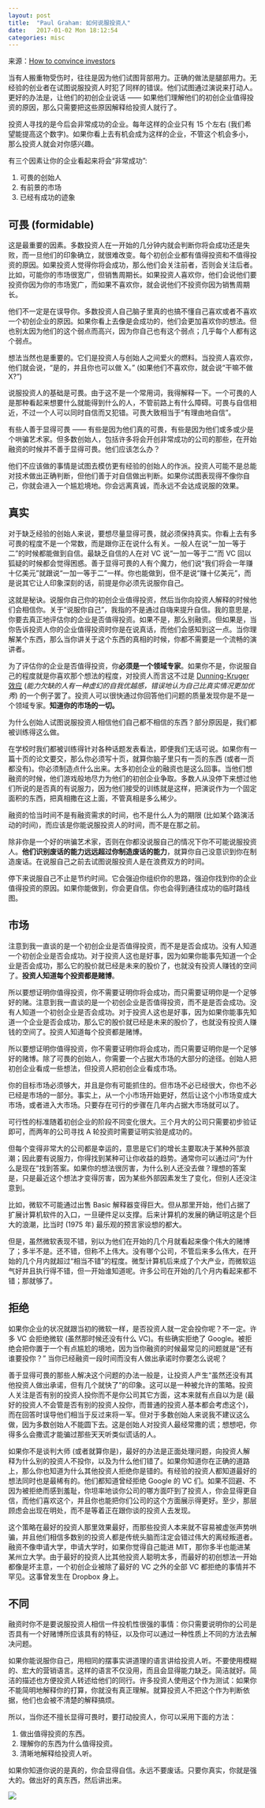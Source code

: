```yaml
---
layout: post
title:  "Paul Graham: 如何说服投资人"
date:   2017-01-02 Mon 18:12:54
categories: misc
---
```


来源：[How to convince investors](http://www.paulgraham.com/convince.html)

当有人搬重物受伤时，往往是因为他们试图背部用力。正确的做法是腿部用力。无经验的创业者在试图说服投资人时犯了同样的错误。他们试图通过演说来打动人。更好的办法是，让他们的初创企业说话 —— 如果他们理解他们的初创企业值得投资的原因，那么只需要把这些原因解释给投资人就行了。

投资人寻找的是今后会非常成功的企业。每年这样的企业只有 15 个左右 (我们希望能提高这个数字)。如果你看上去有机会成为这样的企业，不管这个机会多小，那么投资人就会对你感兴趣。

有三个因素让你的企业看起来将会“非常成功”:

1. 可畏的创始人
2. 有前景的市场
3. 已经有成功的迹象

## 可畏 (formidable)

这是最重要的因素。多数投资人在一开始的几分钟内就会判断你将会成功还是失败，而一旦他们的印象确立，就很难改变。每个初创企业都有值得投资和不值得投资的原因。如果投资人觉得你将会成功，那么他们会关注前者，否则会关注后者。比如，可能你的市场很宽广，但销售周期长。如果投资人喜欢你，他们会说他们要投资你因为你的市场宽广，而如果不喜欢你，就会说他们不投资你因为销售周期长。

他们不一定是在误导你。多数投资人自己脑子里真的也搞不懂自己喜欢或者不喜欢一个初创企业的原因。如果你看上去像是会成功的，他们会更加喜欢你的想法。但也别太因为他们的这个弱点而高兴，因为你自己也有这个弱点；几乎每个人都有这个弱点。

想法当然也是重要的。它们是投资人与创始人之间爱火的燃料。当投资人喜欢你，他们就会说，“是的，并且你也可以做 X。” (如果他们不喜欢你，就会说“干嘛不做 X?”)

说服投资人的基础是可畏。由于这不是一个常用词，我得解释一下。一个可畏的人是那种看起来想要什么就能得到什么的人，不管前路上有什么障碍。可畏与自信相近，不过一个人可以同时自信而又犯错。可畏大致相当于“有理由地自信”。

有些人善于显得可畏 —— 有些是因为他们真的可畏，有些是因为他们或多或少是个哄骗艺术家。但多数创始人，包括许多将会开创非常成功的公司的那些，在开始融资的时候并不善于显得可畏。他们应该怎么办？

他们不应该做的事情是试图去模仿更有经验的创始人的作派。投资人可能不是总能对技术做出正确判断，但他们善于对自信做出判断。如果你试图表现得不像你自己，你就会进入一个尴尬境地。你会远离真诚，而永远不会达成说服的效果。

## 真实

对于缺乏经验的创始人来说，要想尽量显得可畏，就必须保持真实。你看上去有多可畏的程度不是一个常数，而是跟你正在说什么有关。一般人在说“一加一等于二”的时候都能做到自信。最缺乏自信的人在对 VC 说“一加一等于二”而 VC 回以狐疑的时候都会觉得困惑。善于显得可畏的人有个魔力，他们说“我们将会一年赚十亿美元”就跟说“一加一等于二”一样。你也能做到，但不是说“赚十亿美元”，而是说其它让人印象深刻的话，前提是你必须先说服你自己。

这就是秘诀。说服你自己你的初创企业值得投资，然后当你向投资人解释的时候他们会相信你。关于“说服你自己”，我指的不是通过自嗨来提升自信。我的意思是，你要去真正地评估你的企业是否值得投资。如果不是，那么别融资。但如果是，当你告诉投资人你的企业值得投资时你是在说真话，而他们会感知到这一点。当你理解某个东西，那么当你讲关于这个东西的真相的时候，你都不需要是一个流畅的演讲者。

为了评估你的企业是否值得投资，你**必须是一个领域专家**。如果你不是，你说服自己的程度就是你喜欢那个想法的程度，对投资人而言这不过是 [Dunning-Kruger 效应](https://zh.wikipedia.org/wiki/%E8%BE%BE%E5%85%8B%E6%95%88%E5%BA%94) (_能力欠缺的人有一种虚幻的自我优越感，错误地认为自己比真实情况更加优秀_) 的一个例子罢了。投资人可以很快通过你回答他们问题的质量发现你是不是一个领域专家。**知道你的市场的一切。**

为什么创始人试图说服投资人相信他们自己都不相信的东西？部分原因是，我们都被训练得这么做。

在学校时我们都被训练得针对各种话题发表看法，即便我们无话可说。如果你有一篇十页的论文要交，那么你必须写十页，就算你脑子里只有一页的东西 (或者一页都没有)。你必须制造点什么出来。太多初创企业的融资也是这么回事。当他们想融资的时候，他们游戏般地尽力为他们的初创企业争取。多数人从没停下来想过他们所说的是否真的有说服力，因为他们接受的训练就是这样，把演说作为一个固定面积的东西，把真相撒在这上面，不管真相是多么稀少。

融资的恰当时间不是有融资需求的时间，也不是什么人为的期限 (比如某个路演活动的时间)，而应该是你能说服投资人的时间，而不是在那之前。

除非你是一个好的哄骗艺术家，否则在你都没说服自己的情况下你不可能说服投资人。**他们识别废话的能力远远超过你制造废话的能力**，就算你自己没意识到你在制造废话。在说服自己之前去试图说服投资人是在浪费双方的时间。

停下来说服自己不止是节约时间。它会强迫你组织你的思路，强迫你找到你的企业值得投资的原因。如果你能做到，你会更自信。你也会得到通往成功的临时路线图。

## 市场

注意到我一直谈的是一个初创企业是否值得投资，而不是是否会成功。没有人知道一个初创企业是否会成功。对于投资人这也是好事，因为如果你能事先知道一个企业是否会成功，那么它的股价就已经是未来的股价了，也就没有投资人赚钱的空间了。**投资人知道每个投资都是赌博**。

所以要想证明你值得投资，你不需要证明你将会成功，而只需要证明你是一个足够好的赌。注意到我一直谈的是一个初创企业是否值得投资，而不是是否会成功。没有人知道一个初创企业是否会成功。对于投资人这也是好事，因为如果你能事先知道一个企业是否会成功，那么它的股价就已经是未来的股价了，也就没有投资人赚钱的空间了。投资人知道每个投资都是赌博。

所以要想证明你值得投资，你不需要证明你将会成功，而只需要证明你是一个足够好的赌博。除了可畏的创始人，你需要一个占据大市场的大部分的途径。创始人把初创企业看成一些想法，但投资人把初创企业看成市场。

你的目标市场必须够大，并且是你有可能抓住的。但市场不必已经很大，你也不必已经是市场的一部分。事实上，从一个小市场开始更好，然后让这个小市场变成大市场，或者进入大市场。只要存在可行的步骤在几年内占据大市场就可以了。

可行性的标准随着初创企业的阶段不同变化很大。三个月大的公司只需要初步验证即可，而两年的公司寻找 A 轮投资时需要证明实验是成功的。

但每个变得非常大的公司都是幸运的，意思是它们的增长主要取决于某种外部浪潮；因此要有说服力，你得找到某种可让你收益的趋势。通常你可以通过问“为什么是现在”找到答案。如果你的想法很厉害，为什么别人还没去做？理想的答案是，只是最近这个想法才变得厉害，因为某些外部因素发生了变化，但别人还没注意到。

比如，微软不可能通过出售 Basic 解释器变得巨大。但从那里开始，他们占据了扩展计算机软件的入口，一旦硬件足以支撑。后来计算机的发展的确证明这是个巨大的浪潮，比当时 (1975 年) 最乐观的预言家设想的都大。

但是，虽然微软表现不错，别以为他们在开始的几个月就看起来像个伟大的赌博了；多半不是。还不错，但称不上伟大。没有哪个公司，不管后来多么伟大，在开始的几个月内就超过“相当不错”的程度。微型计算机后来成了个大产业，而微软运气好并且执行得不错，但一开始谁知道呢。许多公司在开始的几个月内看起来都不错；那就够了。

## 拒绝

如果你企业的状况就跟当初的微软一样，是否投资人就一定会投你呢？不一定。许多 VC 会拒绝微软 (虽然那时候还没有什么 VC)。有些确实拒绝了 Google。被拒绝会把你置于一个有点尴尬的境地，因为当你融资的时候最常见的问题就是“还有谁要投你？” 当你已经融资一段时间而没有人做出承诺时你要怎么说呢？

善于显得可畏的那些人解决这个问题的办法一般是，让投资人产生“虽然还没有其他投资人做出承诺，但有几个就快了”的印象。这可以是一种被允许的策略。投资人关注是否有别的投资人投你而不是你公司其它方面，这本来就有点自以为是 (最好的投资人不会管是否有别的投资人投你，而普通的投资人基本都会考虑这个)，而在回答时误导他们相当于反过来将一军。但对于多数创始人来说我不建议这么做，因为多数创始人不能圆下去。这是创始人对投资人最经常撒的谎；想想吧，你得多么会撒谎才能骗过那些天天听类似谎话的人。

如果你不是谈判大师 (或者就算你是)，最好的办法是正面处理问题，向投资人解释为什么别的投资人不投你，以及为什么他们错了。如果你知道你在正确的道路上，那么你也知道为什么其他投资人拒绝你是错的。有经验的投资人都知道最好的想法同时也是最稀有的。他们都知道曾经拒绝 Google 的 VC 们。如果不回避、不因为被拒绝而感到羞耻，你坦率地谈你公司的哪方面吓到了投资人，你会显得更自信，而他们喜欢这个，并且你也能把你们公司的这个方面展示得更好。至少，那层顾虑会出现在明处，而不是等着正在跟你谈的投资人去发现。

这个策略在最好的投资人那里效果最好，而那些投资人本来就不容易被虚张声势哄骗，并且他们相信多数别的投资人都是传统头脑而注定会错过伟大的离经叛道者。融资不像申请大学，申请大学时，如果你觉得自己能进 MIT，那你多半也能进某某州立大学。由于最好的投资人比其他投资人聪明太多，而最好的初创想法一开始都像是坏主意，一个初创企业被除了最好的 VC 之外的全部 VC 都拒绝的事情并不罕见。这事曾发生在 Dropbox 身上。

## 不同

融资时你不是要说服投资人相信一件投机性很强的事情：你只需要说明你的公司是否具有一个好赌博所应该具有的特征，以及你可以通过一种性质上不同的方法去解决问题。

如果你能说服你自己，用相同的摆事实讲道理的语言讲给投资人听。不要使用模糊的、宏大的营销语言。这样的语言不仅没用，而且会显得能力缺乏。简洁就好。简洁的描述也方便投资人转述给他们的同行。许多投资人使用这个作为测试：如果你不能简明地解释你的打算，你就没有真正理解。就算投资人不把这个作为判断依据，他们也会被不清楚的解释搞烦。

所以，当你还不擅长显得可畏时，要打动投资人，你可以采用下面的方法：

1. 做出值得投资的东西。
2. 理解你的东西为什么值得投资。
3. 清晰地解释给投资人听。

如果你知道你说的是真的，你会显得自信。永远不要废话。只要你真实，你就是强大的。做出好的真东西，然后讲出来。


<img src="{{ site.url }}/pictures/2017-01-02-paul-graham.jpg" id="pg">
